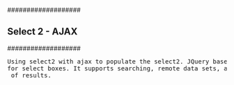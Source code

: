 ###################
<h2> Select 2 - AJAX </h2>
###################

<pre>Using select2 with ajax to populate the select2. JQuery based replacement
for select boxes. It supports searching, remote data sets, and infinite scrolling
 of results.</pre>
